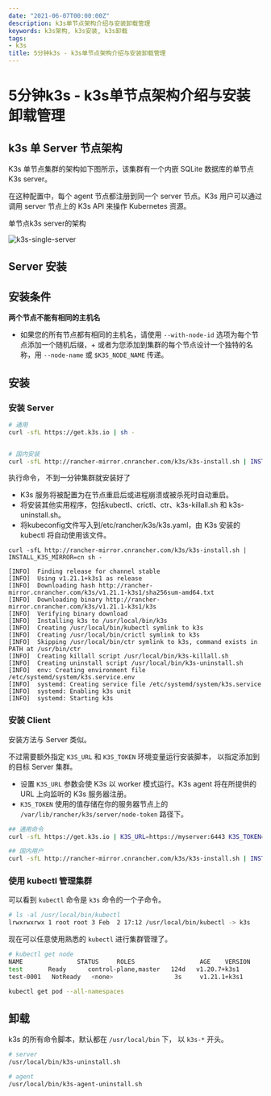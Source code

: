 ```yaml
---
date: "2021-06-07T00:00:00Z"
description: k3s单节点架构介绍与安装卸载管理
keywords: k3s架构, k3s安装, k3s卸载
tags:
- k3s
title: 5分钟k3s - k3s单节点架构介绍与安装卸载管理
---
```


# 5分钟k3s - k3s单节点架构介绍与安装卸载管理

## k3s 单 Server 节点架构

K3s 单节点集群的架构如下图所示，该集群有一个内嵌 SQLite 数据库的单节点 K3s server。

在这种配置中，每个 agent 节点都注册到同一个 server 节点。K3s 用户可以通过调用 server 节点上的 K3s API 来操作 Kubernetes 资源。

单节点k3s server的架构

![k3s-single-server](https://docs.rancher.cn/assets/images/k3s-architecture-single-server-42bb3c4899985b4f6d8fd0e2130e3c0e.png)

## Server 安装

## 安装条件

**两个节点不能有相同的主机名**

+ 如果您的所有节点都有相同的主机名，请使用 `--with-node-id` 选项为每个节点添加一个随机后缀，+ 或者为您添加到集群的每个节点设计一个独特的名称，用 `--node-name` 或 `$K3S_NODE_NAME` 传递。


## 安装

### 安装 Server

```bash
# 通用
curl -sfL https://get.k3s.io | sh -


# 国内安装
curl -sfL http://rancher-mirror.cnrancher.com/k3s/k3s-install.sh | INSTALL_K3S_MIRROR=cn sh -

```

执行命令， 不到一分钟集群就安装好了

+ K3s 服务将被配置为在节点重启后或进程崩溃或被杀死时自动重启。
+ 将安装其他实用程序，包括kubectl、crictl、ctr、k3s-killall.sh 和 k3s-uninstall.sh。
+ 将kubeconfig文件写入到/etc/rancher/k3s/k3s.yaml，由 K3s 安装的 kubectl 将自动使用该文件。

```log
curl -sfL http://rancher-mirror.cnrancher.com/k3s/k3s-install.sh | INSTALL_K3S_MIRROR=cn sh -

[INFO]  Finding release for channel stable
[INFO]  Using v1.21.1+k3s1 as release
[INFO]  Downloading hash http://rancher-mirror.cnrancher.com/k3s/v1.21.1-k3s1/sha256sum-amd64.txt
[INFO]  Downloading binary http://rancher-mirror.cnrancher.com/k3s/v1.21.1-k3s1/k3s
[INFO]  Verifying binary download
[INFO]  Installing k3s to /usr/local/bin/k3s
[INFO]  Creating /usr/local/bin/kubectl symlink to k3s
[INFO]  Creating /usr/local/bin/crictl symlink to k3s
[INFO]  Skipping /usr/local/bin/ctr symlink to k3s, command exists in PATH at /usr/bin/ctr
[INFO]  Creating killall script /usr/local/bin/k3s-killall.sh
[INFO]  Creating uninstall script /usr/local/bin/k3s-uninstall.sh
[INFO]  env: Creating environment file /etc/systemd/system/k3s.service.env
[INFO]  systemd: Creating service file /etc/systemd/system/k3s.service
[INFO]  systemd: Enabling k3s unit
[INFO]  systemd: Starting k3s
```

### 安装 Client

安装方法与 Server 类似。

不过需要额外指定 `K3S_URL` 和 `K3S_TOKEN` 环境变量运行安装脚本， 以指定添加到的目标 Server 集群。

+ 设置 `K3S_URL` 参数会使 K3s 以 worker 模式运行。K3s agent 将在所提供的 URL 上向监听的 K3s 服务器注册。
+ `K3S_TOKEN` 使用的值存储在你的服务器节点上的 `/var/lib/rancher/k3s/server/node-token` 路径下。





```bash 
## 通用命令
curl -sfL https://get.k3s.io | K3S_URL=https://myserver:6443 K3S_TOKEN=mynodetoken sh -

## 国内用户
curl -sfL http://rancher-mirror.cnrancher.com/k3s/k3s-install.sh | INSTALL_K3S_MIRROR=cn K3S_URL=https://myserver:6443 K3S_TOKEN=mynodetoken sh -

```

### 使用 kubectl 管理集群

可以看到 `kubectl` 命令是 `k3s` 命令的一个子命令。

```bash
# ls -al /usr/local/bin/kubectl
lrwxrwxrwx 1 root root 3 Feb  2 17:12 /usr/local/bin/kubectl -> k3s
```

现在可以任意使用熟悉的 `kubectl` 进行集群管理了。

```bash
# kubectl get node
NAME               STATUS     ROLES                  AGE    VERSION
test       Ready      control-plane,master   124d   v1.20.7+k3s1
test-0001   NotReady   <none>                 3s     v1.21.1+k3s1

kubectl get pod --all-namespaces
```

## 卸载

k3s 的所有命令脚本，默认都在 `/usr/local/bin` 下， 以 `k3s-*` 开头。 

```bash
# server
/usr/local/bin/k3s-uninstall.sh

# agent
/usr/local/bin/k3s-agent-uninstall.sh
```
